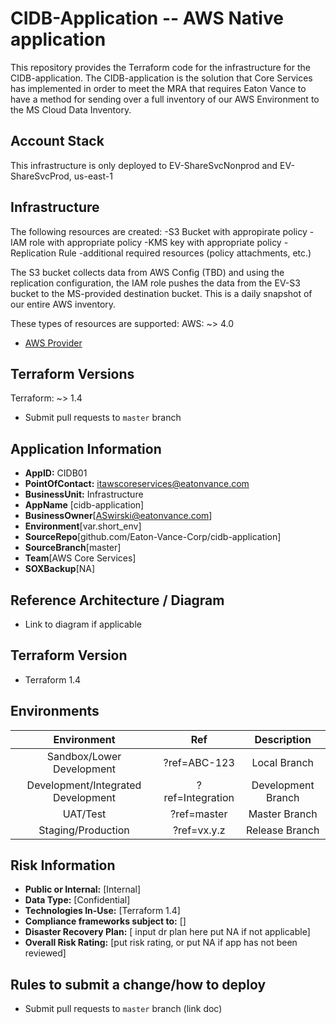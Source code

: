 # CIDB-Application -- AWS Native application
This repository provides the Terraform code for the infrastructure for the CIDB-application. The CIDB-application is the solution that Core Services has implemented in order to meet the MRA that requires Eaton Vance to have a method for sending over a full inventory of our AWS Environment to the MS Cloud Data Inventory.

## Account Stack
This infrastructure is only deployed to EV-ShareSvcNonprod and EV-ShareSvcProd, us-east-1

## Infrastructure
The following resources are created:
-S3 Bucket with appropirate policy
-IAM role with appropriate policy
-KMS key with appropriate policy
-Replication Rule
-additional required resources (policy attachments, etc.)

The S3 bucket collects data from AWS Config (TBD) and using the replication configuration, the IAM role pushes the data from the EV-S3 bucket to the MS-provided destination bucket. This is a daily snapshot of our entire AWS inventory.

These types of resources are supported:
AWS: ~> 4.0
* [AWS Provider](https://www.terraform.io/docs/providers/aws/)

## Terraform Versions

Terraform: ~> 1.4
* Submit pull requests to `master` branch

## Application Information

* **AppID:** CIDB01
* **PointOfContact:** itawscoreservices@eatonvance.com
* **BusinessUnit:** Infrastructure
* **AppName** [cidb-application]
* **BusinessOwner**[ASwirski@eatonvance.com] 
* **Environment**[var.short_env]
* **SourceRepo**[github.com/Eaton-Vance-Corp/cidb-application]
* **SourceBranch**[master]
* **Team**[AWS Core Services]
* **SOXBackup**[NA]

## Reference Architecture / Diagram
* Link to diagram if applicable

## Terraform Version

* Terraform 1.4 

## Environments

|             Environment            	|        Ref       	|     Description    	|
|:----------------------------------:	|:----------------:	|:------------------:	|
|      Sandbox/Lower Development     	|   ?ref=ABC-123   	|    Local Branch    	|
| Development/Integrated Development 	| ?ref=Integration 	| Development Branch 	|
|              UAT/Test              	|    ?ref=master   	|    Master Branch   	|
|         Staging/Production         	|    ?ref=vx.y.z   	|   Release Branch   	|



## Risk Information

* **Public or Internal:** [Internal]
* **Data Type:** [Confidential]
* **Technologies In-Use:** [Terraform 1.4]
* **Compliance frameworks subject to:** []
* **Disaster Recovery Plan:** [ input dr plan here put NA if not applicable]
* **Overall Risk Rating:** [put risk rating, or put NA if app has not been reviewed]

## Rules to submit a change/how to deploy ##
* Submit pull requests to `master` branch (link doc)
